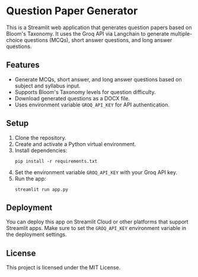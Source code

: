 # Question Paper Generator

This is a Streamlit web application that generates question papers based on Bloom's Taxonomy. It uses the Groq API via Langchain to generate multiple-choice questions (MCQs), short answer questions, and long answer questions.

## Features

- Generate MCQs, short answer, and long answer questions based on subject and syllabus input.
- Supports Bloom's Taxonomy levels for question difficulty.
- Download generated questions as a DOCX file.
- Uses environment variable `GROQ_API_KEY` for API authentication.

## Setup

1. Clone the repository.
2. Create and activate a Python virtual environment.
3. Install dependencies:
   ```
   pip install -r requirements.txt
   ```
4. Set the environment variable `GROQ_API_KEY` with your Groq API key.
5. Run the app:
   ```
   streamlit run app.py
   ```

## Deployment

You can deploy this app on Streamlit Cloud or other platforms that support Streamlit apps. Make sure to set the `GROQ_API_KEY` environment variable in the deployment settings.

## License

This project is licensed under the MIT License.
